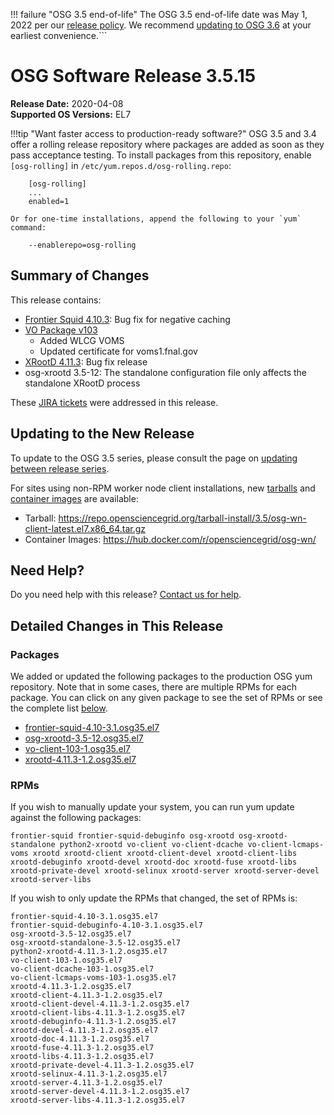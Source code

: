 !!! failure "OSG 3.5 end-of-life"
    The OSG 3.5 end-of-life date was May 1, 2022 per our
    [release policy](https://opensciencegrid.org/technology/policy/release-series/).
    We recommend
    [updating to OSG 3.6](../updating-to-osg-36.md)
    at your earliest convenience.```

OSG Software Release 3.5.15
===========================

**Release Date:** 2020-04-08    
**Supported OS Versions:** EL7

!!!tip "Want faster access to production-ready software?"
    OSG 3.5 and 3.4 offer a rolling release repository where packages are added as soon as they pass acceptance testing.
    To install packages from this repository, enable `[osg-rolling]` in `/etc/yum.repos.d/osg-rolling.repo`:

        [osg-rolling]
        ...
        enabled=1

    Or for one-time installations, append the following to your `yum` command:

        --enablerepo=osg-rolling

Summary of Changes
------------------

This release contains:

-   [Frontier Squid 4.10.3](http://frontier.cern.ch/dist/frontier-squid-releasenotes.txt): Bug fix for negative caching
-   [VO Package v103](https://github.com/opensciencegrid/osg-vo-config/releases/tag/release-102)
    -   Added WLCG VOMS
    -   Updated certificate for voms1.fnal.gov
-   [XRootD 4.11.3](https://github.com/xrootd/xrootd/blob/v4.11.3/docs/ReleaseNotes.txt): Bug fix release
-   osg-xrootd 3.5-12: The standalone configuration file only affects the standalone XRootD process

These
[JIRA tickets](https://jira.opensciencegrid.org/issues/?jql=project%20%3D%20SOFTWARE%20AND%20fixVersion%20%3D%203.5.15%20ORDER%20BY%20priority%20DESC%2C%20key%20DESC)
were addressed in this release.

Updating to the New Release
---------------------------

To update to the OSG 3.5 series, please consult the page on
[updating between release series](../updating-to-osg-35.md).

For sites using non-RPM worker node client installations, new [tarballs](../../worker-node/install-wn-tarball.md) and
[container images](../../worker-node/using-wn-containers.md) are available:

- Tarball: <https://repo.opensciencegrid.org/tarball-install/3.5/osg-wn-client-latest.el7.x86_64.tar.gz>
- Container Images: <https://hub.docker.com/r/opensciencegrid/osg-wn/>

Need Help?
----------

Do you need help with this release? [Contact us for help](../../common/help.md).

Detailed Changes in This Release
--------------------------------

### Packages

We added or updated the following packages to the production OSG yum repository.
Note that in some cases, there are multiple RPMs for each package.
You can click on any given package to see the set of RPMs or see the complete list [below](#rpms).

-   [frontier-squid-4.10-3.1.osg35.el7](https://koji.chtc.wisc.edu/koji/search?match=glob&type=build&terms=frontier-squid-4.10-3.1.osg35.el7)
-   [osg-xrootd-3.5-12.osg35.el7](https://koji.chtc.wisc.edu/koji/search?match=glob&type=build&terms=osg-xrootd-3.5-12.osg35.el7)
-   [vo-client-103-1.osg35.el7](https://koji.chtc.wisc.edu/koji/search?match=glob&type=build&terms=vo-client-103-1.osg35.el7)
-   [xrootd-4.11.3-1.2.osg35.el7](https://koji.chtc.wisc.edu/koji/search?match=glob&type=build&terms=xrootd-4.11.3-1.2.osg35.el7)

### RPMs

If you wish to manually update your system, you can run yum update against the following packages:

    frontier-squid frontier-squid-debuginfo osg-xrootd osg-xrootd-standalone python2-xrootd vo-client vo-client-dcache vo-client-lcmaps-voms xrootd xrootd-client xrootd-client-devel xrootd-client-libs xrootd-debuginfo xrootd-devel xrootd-doc xrootd-fuse xrootd-libs xrootd-private-devel xrootd-selinux xrootd-server xrootd-server-devel xrootd-server-libs

If you wish to only update the RPMs that changed, the set of RPMs is:

``` file
frontier-squid-4.10-3.1.osg35.el7
frontier-squid-debuginfo-4.10-3.1.osg35.el7
osg-xrootd-3.5-12.osg35.el7
osg-xrootd-standalone-3.5-12.osg35.el7
python2-xrootd-4.11.3-1.2.osg35.el7
vo-client-103-1.osg35.el7
vo-client-dcache-103-1.osg35.el7
vo-client-lcmaps-voms-103-1.osg35.el7
xrootd-4.11.3-1.2.osg35.el7
xrootd-client-4.11.3-1.2.osg35.el7
xrootd-client-devel-4.11.3-1.2.osg35.el7
xrootd-client-libs-4.11.3-1.2.osg35.el7
xrootd-debuginfo-4.11.3-1.2.osg35.el7
xrootd-devel-4.11.3-1.2.osg35.el7
xrootd-doc-4.11.3-1.2.osg35.el7
xrootd-fuse-4.11.3-1.2.osg35.el7
xrootd-libs-4.11.3-1.2.osg35.el7
xrootd-private-devel-4.11.3-1.2.osg35.el7
xrootd-selinux-4.11.3-1.2.osg35.el7
xrootd-server-4.11.3-1.2.osg35.el7
xrootd-server-devel-4.11.3-1.2.osg35.el7
xrootd-server-libs-4.11.3-1.2.osg35.el7
```
